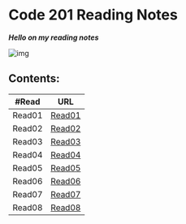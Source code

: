 # Code 201 Reading Notes 

***Hello on my reading notes***

![img](https://cdn1.iconfinder.com/data/icons/popicon-education/256/10-512.png)

## **Contents:**

| #Read     | URL |
| ----------- | ----------- |
| Read01    | [Read01](https://heba1998.github.io/Reading-note-201/Read01)     |
|Read02   |       [Read02](https://heba1998.github.io/Reading-note-201/Read02) |
|Read03   |       [Read03](https://heba1998.github.io/Reading-note-201/Read03) |
|Read04   |       [Read04](https://heba1998.github.io/Reading-note-201/Read04) |
|Read05   |       [Read05](https://heba1998.github.io/Reading-note-201/Read05) |
|Read06   |       [Read06](https://heba1998.github.io/Reading-note-201/Read06) |
|Read07   |       [Read07](https://heba1998.github.io/Reading-note-201/Read07) |
|Read08   |       [Read08](https://heba1998.github.io/Reading-note-201/Read08) |

